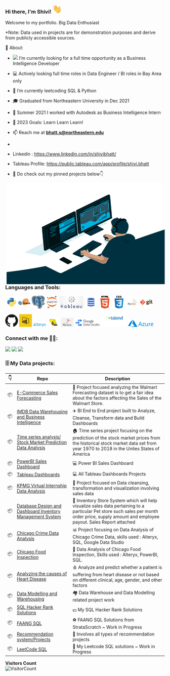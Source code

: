 ### Hi there, I'm Shivi! <img src="https://github.com/ShiviBhatt/IconsRepo/blob/master/Hi.gif" width="30px">

Welcome to my portfolio. Big Data Enthusiast

*Note: Data used in projects are for demonstration purposes and derive from publicly accessible sources.

🧐 About:

- <img src="https://media.giphy.com/media/WUlplcMpOCEmTGBtBW/giphy.gif" width="30">  I’m currently looking for a full time opportunity as a Business Intelligence Developer
- 💻   Actively looking full time roles in Data Engineer / BI roles in Bay Area only
- 🌱   I’m currently leetcoding SQL & Python
- 🎓   Graduated from Northeastern University in Dec 2021
- 👯   Summer 2021 I worked with Autodesk as Business Intelligence Intern 
- 🥅   2023 Goals: Learn Learn Learn!
- 📫   Reach me at **bhatt.s@northeastern.edu**
-



- Linkedin : https://www.linkedin.com/in/shivibhatt/
- Tableau Profile: https://public.tableau.com/app/profile/shivi.bhatt
- 📌 Do check out my pinned projects below👇

<img align="right" alt="GIF" src="https://github.com/ShiviBhatt/IconsRepo/blob/master/code.gif?raw=true" width="500" height="320" />

### Languages and Tools:

<img target="_blank" width="40px" src="https://raw.githubusercontent.com/github/explore/80688e429a7d4ef2fca1e82350fe8e3517d3494d/topics/python/python.png"/><img height="40" src="https://raw.githubusercontent.com/github/explore/80688e429a7d4ef2fca1e82350fe8e3517d3494d/topics/scikit-learn/scikit-learn.png">
<img height="40" src="https://raw.githubusercontent.com/github/explore/80688e429a7d4ef2fca1e82350fe8e3517d3494d/topics/postgresql/postgresql.png">
<img height="40" src="https://raw.githubusercontent.com/github/explore/80688e429a7d4ef2fca1e82350fe8e3517d3494d/topics/jupyter-notebook/jupyter-notebook.png">
<img target="_blank" height="40px" src="https://github.com/akshaybhatt0095/FLIGHT-FARE-PREDICTION-HEROKU-DEPLOYMENT/blob/master/img/what-is-tableau-2.png"/>
<img height="40" src="https://raw.githubusercontent.com/github/explore/80688e429a7d4ef2fca1e82350fe8e3517d3494d/topics/sql/sql.png">
<img target="_blank" width="40px" src="https://raw.githubusercontent.com/github/explore/80688e429a7d4ef2fca1e82350fe8e3517d3494d/topics/html/html.png"/>
<img target="_blank" width="40px" src="https://raw.githubusercontent.com/github/explore/80688e429a7d4ef2fca1e82350fe8e3517d3494d/topics/css/css.png"/>
<img target="_blank" width="40px" src="https://raw.githubusercontent.com/github/explore/80688e429a7d4ef2fca1e82350fe8e3517d3494d/topics/mysql/mysql.png"/>
<img target="_blank" width="40px" src="https://raw.githubusercontent.com/github/explore/80688e429a7d4ef2fca1e82350fe8e3517d3494d/topics/git/git.png"/>
<img target="_blank" width="40px" src="https://raw.githubusercontent.com/github/explore/78df643247d429f6cc873026c0622819ad797942/topics/github/github.png"/>
<img target="_blank" width="40px" src="https://github.com/ShiviBhatt/IconsRepo/blob/master/Power-BI-Logo.png"/>
<img target="_blank" width="40px" src="https://github.com/ShiviBhatt/IconsRepo/blob/master/alteryx.png"/>
<img target="_blank" width="40px" src="https://github.com/ShiviBhatt/IconsRepo/blob/master/hive.png"/>
<img target="_blank" width="40px" src="https://github.com/ShiviBhatt/IconsRepo/blob/master/SQLSERVER.png"/>
<img target="_blank" width="80px" src="https://github.com/ShiviBhatt/IconsRepo/blob/master/google.png"/>
<img target="_blank" width="80px" src="https://github.com/ShiviBhatt/IconsRepo/blob/master/Talend-4.png"/>
<img target="_blank" width="80px" src="https://github.com/ShiviBhatt/IconsRepo/blob/master/Azure.png"/>



### Connect with me 🤝📱:
[<img target="_blank" src="https://img.icons8.com/doodle/64/000000/linkedin-circled.png"/>](https://www.linkedin.com/in/shivibhatt/)
[<img target="_blank" src="https://img.icons8.com/color/64/000000/instagram"/>](https://www.instagram.com/shivibhattofficial/)
<a href="mailto:bhatt.s@northeastern.edu"> <img src="https://img.icons8.com/fluent/48/000000/gmail.png" width="64"/> </a>

### 🗄 My Data projects:

|👇 |Repo| Description|
|---|---|---|
| 📦  | [E-Commerce Sales Forecasting](https://github.com/ShiviBhatt/E-Commerce_Sales_Forecasting) | 🏨 Project focused analyzing the Walmart Forecasting dataset is to get a fair idea about the factors affecting the Sales of the Walmart Store. |
| 📦  | [IMDB Data Warehousing and Business Intelligence](https://github.com/ShiviBhatt/DataWareHouseBusinessIntelligence/tree/master/IMDB-FinalProject) |  ✈️ BI  End to End project built to Analyze, Cleanse, Transform data and Build Dashboards |
| 📦  | [Time series analysis/ Stock Market Prediction Data Analysis](https://github.com/ShiviBhatt/StockMarketPredictionDataAnalysis) | 🏠 Time series project focusing on the prediction of the stock market prices from the historical stock market data set from year 1970 to 2018 in the Unites States of America |
| 📦  | [PowerBI Sales Dashboard ](https://github.com/ShiviBhatt/SALESDASHBOARD) | 💻 Power BI Sales Dashboard |
| 📦  | [Tableau Dashboards ](https://github.com/ShiviBhatt/TableauDashboards) | 💻 All Tableau Dashboards Projects |
| 📦  | [KPMG Virtual Internship Data Analysis ](https://github.com/ShiviBhatt/KPMG_Virtual_Internship_Work) | 🎢 Project focused on Data cleansing, transformation and visualization involving sales data |
| 📦  | [Database Design and Dashboard Inventory Management System](https://github.com/ShiviBhatt/Database-Design-and-Development-for-Inventory-Store) |  🔫 Inventory Store System which will help visualize sales data pertaining to a particular Pet store such sales per month order price, supply amount and employee payout. Sales Report attached |
| 📦  | [Chicago Crime Data Analysis](https://github.com/ShiviBhatt/DataWareHouseBusinessIntelligence/tree/master/Chicago%20Crime%20Data%20Analysis) | 📊 Project focusing on Data Analysis of Chicago Crime Data, skills used : Alteryx, SQL, Google Data Studio  |
| 📦  | [ Chicago Food Inspection](https://github.com/ShiviBhatt/DataWareHouseBusinessIntelligence/tree/master/WorkShop_ChicagoFoodInspection) | 📁 Data Analysis of Chicago Food Inspection, Skills used : Alteryx, PowerBI, SQL. |
| 📦  | [ Analyzing the causes of Heart Disease](https://github.com/ShiviBhatt/Analyzing-the-causes-of-Heart-Disease) |  🩸 Analyze and predict whether a patient is suffering from heart disease or not based on different clinical, age, gender, and other factors  |
| 📦  | [Data Modelling and Warehousing ](https://github.com/ShiviBhatt/DataWareHouseBusinessIntelligence) | 🏘️ Data Warehouse and Data Modelling related project work  |
| 📦  | [SQL Hacker Rank Solutions](https://github.com/ShiviBhatt/SQLHackerRankSolutions) | 💵 My SQL Hacker Rank Solutions  |
| 📦  | [ FAANG SQL ](https://github.com/ShiviBhatt/FaangSQL) | ⚽ FAANG SQL Solutions from StrataScratch ~ Work in Progress |
| 📦  |  [Recommendation system/Projects](https://github.com/ShiviBhatt/Recommendation_System)| 🎥 Involves all types of recommendation projects |
| 📦  | [LeetCode SQL ](https://github.com/ShiviBhatt/LeetCodeSQL) |  🏦  My Leetcode SQL solutions ~ Work in Progress |





**Visitors Count**  
![VisitorCount](https://profile-counter.glitch.me/{syedareehaquasar}/count.svg)
<!-- https://cdn4.iconfinder.com/data/icons/logos-and-brands/512/189_Kaggle_logo_logos-512 -->



